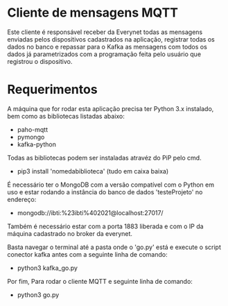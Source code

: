 # Cliente de mensagens MQTT
Este cliente é responsável receber da Everynet todas as mensagens enviadas pelos dispositivos cadastrados na aplicação, registrar todas os dados no banco e repassar para o Kafka as mensagens com todos os dados já parametrizados com a programação feita pelo usuário que registrou o dispositivo.

# Requerimentos
A máquina que for rodar esta aplicação precisa ter Python 3.x instalado, bem como as bibliotecas listadas abaixo:
* paho-mqtt
* pymongo
* kafka-python

Todas as bibliotecas podem ser instaladas atravéz do PiP pelo cmd.
* pip3 install 'nomedabiblioteca' (tudo em caixa baixa)

É necessário ter o MongoDB com a versão compatível com o Python em uso e estar rodando a instância do banco de dados 'testeProjeto' no endereço:
* mongodb://ibti:%23ibti%402021@localhost:27017/

Também é necessário estar com a porta 1883 liberada e com o IP da máquina cadastrado no broker da everynet.

Basta navegar o terminal até a pasta onde o 'go.py' está e execute o script conector kafka antes com a seguinte linha de comando:
* python3 kafka_go.py

Por fim, Para rodar o cliente MQTT e seguinte linha de comando:
* python3 go.py 

